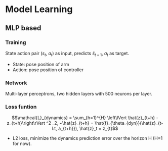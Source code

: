 # Model Learning

## MLP based

### Training

State action pair ($s_t$, $a_t$) as input, predicts $\hat{s}_{t+1}$, $a_{t}$ as target.

- State: pose position of arm
- Action: pose position of controller

### Network

Multi-layer perceptrons, two hidden layers with 500 neurons per layer.

### Loss funtion

$$\mathcal{L}_{dynamics} = \sum_{h=1}^{H} \left\lVert \hat{z}_{t+h} - z_{t+h}\right\rVert ^2 _2, ~\hat{z}_{t+h} = \hat{f}_{\theta_{dyn}}(\hat{z}_{t-l:t, a_{t+h}}), \hat{z}_t = z_{t}$$

- L2 loss, minimize the dynamics prediction error over the horizon H (H=1 for now).
